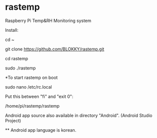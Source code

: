rastemp
=======

Raspberry Pi Temp&RH Monitoring system

Install:

cd ~

git clone https://github.com/BLOKKY/rastemp.git

cd rastemp

sudo ./rastemp

*To start rastemp on boot

sudo nano /etc/rc.local

Put this between "fi" and "exit 0":

/home/pi/rastemp/rastemp

Android app source also available in directory "Android". (Android Studio Project)

** Android app language is korean.
